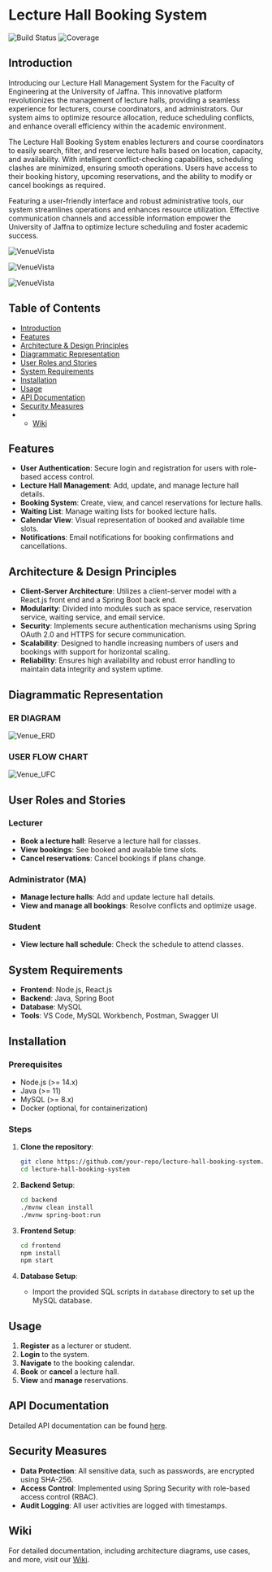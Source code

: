 
# Lecture Hall Booking System

![Build Status](https://img.shields.io/badge/build-passing-brightgreen.svg)
![Coverage](https://img.shields.io/badge/coverage-100%25-brightgreen.svg)

## Introduction

Introducing our Lecture Hall Management System for the Faculty of Engineering at the University of Jaffna. This innovative platform revolutionizes the management of lecture halls, providing a seamless experience for lecturers, course coordinators, and administrators. Our system aims to optimize resource allocation, reduce scheduling conflicts, and enhance overall efficiency within the academic environment.

The Lecture Hall Booking System enables lecturers and course coordinators to easily search, filter, and reserve lecture halls based on location, capacity, and availability. With intelligent conflict-checking capabilities, scheduling clashes are minimized, ensuring smooth operations. Users have access to their booking history, upcoming reservations, and the ability to modify or cancel bookings as required.

Featuring a user-friendly interface and robust administrative tools, our system streamlines operations and enhances resource utilization. Effective communication channels and accessible information empower the University of Jaffna to optimize lecture scheduling and foster academic success.

![VenueVista](https://github.com/RuwanPradeep0/VenueVista/blob/main/docs/Images/HomePage.png)


![VenueVista](https://github.com/RuwanPradeep0/VenueVista/blob/main/docs/Images/ManageReservations.png)


![VenueVista](https://github.com/RuwanPradeep0/VenueVista/blob/main/docs/Images/ManageWaitings.png)

## Table of Contents

- [Introduction](#introduction)
- [Features](#features)
- [Architecture & Design Principles](#architecture--design-principles)
- [Diagrammatic Representation](#diagrammatic-representation)
- [User Roles and Stories](#user-roles-and-stories)
- [System Requirements](#system-requirements)
- [Installation](#installation)
- [Usage](#usage)
- [API Documentation](#api-documentation)
- [Security Measures](#security-measures)
- - [Wiki](#wiki)

## Features

- **User Authentication**: Secure login and registration for users with role-based access control.
- **Lecture Hall Management**: Add, update, and manage lecture hall details.
- **Booking System**: Create, view, and cancel reservations for lecture halls.
- **Waiting List**: Manage waiting lists for booked lecture halls.
- **Calendar View**: Visual representation of booked and available time slots.
- **Notifications**: Email notifications for booking confirmations and cancellations.

## Architecture & Design Principles

- **Client-Server Architecture**: Utilizes a client-server model with a React.js front end and a Spring Boot back end.
- **Modularity**: Divided into modules such as space service, reservation service, waiting service, and email service.
- **Security**: Implements secure authentication mechanisms using Spring OAuth 2.0 and HTTPS for secure communication.
- **Scalability**: Designed to handle increasing numbers of users and bookings with support for horizontal scaling.
- **Reliability**: Ensures high availability and robust error handling to maintain data integrity and system uptime.

## Diagrammatic Representation
### ER DIAGRAM 

![Venue_ERD](https://github.com/RuwanPradeep0/VenueVista/blob/main/docs/Images/ER_Diagram.png)

### USER FLOW CHART 

![Venue_UFC](https://github.com/RuwanPradeep0/VenueVista/blob/main/docs/Images/UserFlowChart.png)

## User Roles and Stories

### Lecturer
- **Book a lecture hall**: Reserve a lecture hall for classes.
- **View bookings**: See booked and available time slots.
- **Cancel reservations**: Cancel bookings if plans change.

### Administrator (MA)
- **Manage lecture halls**: Add and update lecture hall details.
- **View and manage all bookings**: Resolve conflicts and optimize usage.

### Student
- **View lecture hall schedule**: Check the schedule to attend classes.

## System Requirements

- **Frontend**: Node.js, React.js
- **Backend**: Java, Spring Boot
- **Database**: MySQL
- **Tools**: VS Code, MySQL Workbench, Postman, Swagger UI

## Installation

### Prerequisites

- Node.js (>= 14.x)
- Java (>= 11)
- MySQL (>= 8.x)
- Docker (optional, for containerization)

### Steps

1. **Clone the repository**:
    ```sh
    git clone https://github.com/your-repo/lecture-hall-booking-system.git
    cd lecture-hall-booking-system
    ```

2. **Backend Setup**:
    ```sh
    cd backend
    ./mvnw clean install
    ./mvnw spring-boot:run
    ```

3. **Frontend Setup**:
    ```sh
    cd frontend
    npm install
    npm start
    ```

4. **Database Setup**:
    - Import the provided SQL scripts in `database` directory to set up the MySQL database.

## Usage

1. **Register** as a lecturer or student.
2. **Login** to the system.
3. **Navigate** to the booking calendar.
4. **Book** or **cancel** a lecture hall.
5. **View** and **manage** reservations.

## API Documentation

Detailed API documentation can be found [here](./API_DOCUMENTATION.md).

## Security Measures

- **Data Protection**: All sensitive data, such as passwords, are encrypted using SHA-256.
- **Access Control**: Implemented using Spring Security with role-based access control (RBAC).
- **Audit Logging**: All user activities are logged with timestamps.

## Wiki

For detailed documentation, including architecture diagrams, use cases, and more, visit our [Wiki](https://github.com/your-repo/lecture-hall-booking-system/wiki).

